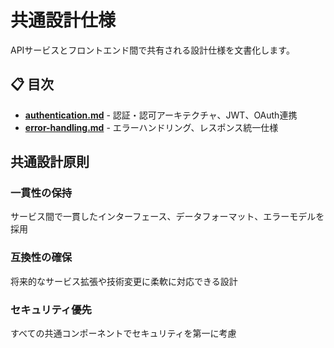 # 共通設計仕様

APIサービスとフロントエンド間で共有される設計仕様を文書化します。

## 📋 目次

- **[authentication.md](./authentication.md)** - 認証・認可アーキテクチャ、JWT、OAuth連携
- **[error-handling.md](./error-handling.md)** - エラーハンドリング、レスポンス統一仕様

## 共通設計原則

### 一貫性の保持
サービス間で一貫したインターフェース、データフォーマット、エラーモデルを採用

### 互換性の確保
将来的なサービス拡張や技術変更に柔軟に対応できる設計

### セキュリティ優先
すべての共通コンポーネントでセキュリティを第一に考慮